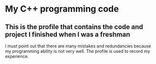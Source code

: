 # My C++ programming code
## This is the profile that contains the code and project I finished when I was a freshman
I must point out that there are many mistakes and redundancies because my programming ability is not very well.
The profile is used to record my experience.
